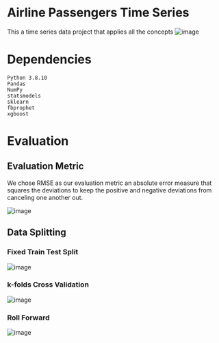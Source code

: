 # Airline Passengers Time Series
This a time series data project that applies all the concepts
![image](https://user-images.githubusercontent.com/54477107/230594840-46483a93-dafc-491c-b48d-0f452c33daa8.png)

# Dependencies
    Python 3.8.10
    Pandas
    NumPy
    statsmodels
    sklearn
    fbprophet
    xgboost

# Evaluation
## Evaluation Metric
We chose RMSE as our evaluation metric
an absolute error measure that squares the deviations to keep the positive and negative deviations from canceling one another out.

![image](https://user-images.githubusercontent.com/54477107/230594578-6fa8ab4f-a28e-4d19-aeeb-69abb3f65fc5.png)

## Data Splitting
### Fixed Train Test Split
![image](https://user-images.githubusercontent.com/54477107/230593907-09967430-b951-4e4e-b5e6-a4ef632198e7.png)

### k-folds Cross Validation
![image](https://user-images.githubusercontent.com/54477107/230593496-f0e40963-2098-4654-870a-b25407eaf890.png)

### Roll Forward
![image](https://user-images.githubusercontent.com/54477107/230594367-03244202-1832-46a3-9160-c8283afddcb6.png)
 